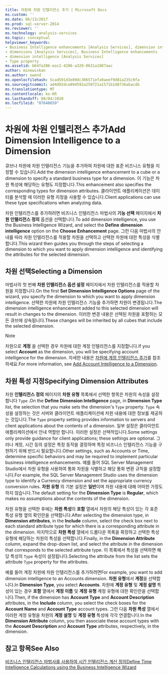 ```yaml
---
title: 차원에 차원 인텔리전스 추가 | Microsoft Docs
ms.custom: ''
ms.date: 06/13/2017
ms.prod: sql-server-2014
ms.reviewer: ''
ms.technology: analysis-services
ms.topic: conceptual
helpviewer_keywords:
- Business Intelligence enhancements [Analysis Services], dimension intelligence
- dimensions [Analysis Services], Business Intelligence enhancements
- dimension intelligence [Analysis Services]
- Type property
ms.assetid: b64fa386-eac2-4286-a320-0631a1887aac
author: minewiskan
ms.author: owend
ms.openlocfilehash: 5cad591d3e89dc306571efa9aeef9d81a235c9fa
ms.sourcegitcommit: ad4d92dce894592a259721a1571b1d8736abacdb
ms.translationtype: MT
ms.contentlocale: ko-KR
ms.lasthandoff: 08/04/2020
ms.locfileid: "87648659"
---
```

# <a name="add-dimension-intelligence-to-a-dimension"></a><span data-ttu-id="e52cb-102">차원에 차원 인텔리전스 추가</span><span class="sxs-lookup"><span data-stu-id="e52cb-102">Add Dimension Intelligence to a Dimension</span></span>
  <span data-ttu-id="e52cb-103">큐브나 차원에 차원 인텔리전스 기능을 추가하여 차원에 대한 표준 비즈니스 유형을 지정할 수 있습니다.</span><span class="sxs-lookup"><span data-stu-id="e52cb-103">Add the dimension intelligence enhancement to a cube or a dimension to specify a standard business type for a dimension.</span></span> <span data-ttu-id="e52cb-104">이 기능은 차원 특성에 해당하는 유형도 지정합니다.</span><span class="sxs-lookup"><span data-stu-id="e52cb-104">This enhancement also specifies the corresponding types for dimension attributes.</span></span> <span data-ttu-id="e52cb-105">클라이언트 애플리케이션은 데이터를 분석할 때 이러한 유형 지정을 사용할 수 있습니다.</span><span class="sxs-lookup"><span data-stu-id="e52cb-105">Client applications can use these type specifications when analyzing data.</span></span>  
  
 <span data-ttu-id="e52cb-106">차원 인텔리전스를 추가하려면 비즈니스 인텔리전스 마법사의 **기능 선택** 페이지에서 **차원 인텔리전스 정의** 옵션을 선택합니다.</span><span class="sxs-lookup"><span data-stu-id="e52cb-106">To add dimension intelligence, you use the Business Intelligence Wizard, and select the **Define dimension intelligence** option on the **Choose Enhancement** page.</span></span> <span data-ttu-id="e52cb-107">그런 다음 마법사의 안내를 따라 차원 인텔리전스를 적용할 차원을 선택하고 선택한 차원에 대한 특성을 식별합니다.</span><span class="sxs-lookup"><span data-stu-id="e52cb-107">This wizard then guides you through the steps of selecting a dimension to which you want to apply dimension intelligence and identifying the attributes for the selected dimension.</span></span>  
  
## <a name="selecting-a-dimension"></a><span data-ttu-id="e52cb-108">차원 선택</span><span class="sxs-lookup"><span data-stu-id="e52cb-108">Selecting a Dimension</span></span>  
 <span data-ttu-id="e52cb-109">마법사의 첫 번째 **차원 인텔리전스 옵션 설정** 페이지에서 차원 인텔리전스를 적용할 차원을 지정합니다.</span><span class="sxs-lookup"><span data-stu-id="e52cb-109">On the first **Set Dimension Intelligence Options** page of the wizard, you specify the dimension to which you want to apply dimension intelligence.</span></span> <span data-ttu-id="e52cb-110">선택한 차원에 차원 인텔리전스 기능을 추가하면 차원이 변경됩니다.</span><span class="sxs-lookup"><span data-stu-id="e52cb-110">The dimension intelligence enhancement added to this selected dimension will result in changes to the dimension.</span></span> <span data-ttu-id="e52cb-111">이러한 변경 내용은 선택된 차원을 포함하는 모든 큐브에 상속됩니다.</span><span class="sxs-lookup"><span data-stu-id="e52cb-111">These changes will be inherited by all cubes that include the selected dimension.</span></span>  
  
> [!NOTE]  
>  <span data-ttu-id="e52cb-112">차원으로 **계정** 을 선택한 경우 차원에 대한 계정 인텔리전스를 지정합니다.</span><span class="sxs-lookup"><span data-stu-id="e52cb-112">If you select **Account** as the dimension, you will be specifying account intelligence for the dimension.</span></span> <span data-ttu-id="e52cb-113">자세한 내용은 [차원에 계정 인텔리전스 추가](bi-wizard-add-account-intelligence-to-a-dimension.md)를 참조하세요.</span><span class="sxs-lookup"><span data-stu-id="e52cb-113">For more information, see [Add Account Intelligence to a Dimension](bi-wizard-add-account-intelligence-to-a-dimension.md).</span></span>  
  
## <a name="specifying-dimension-attributes"></a><span data-ttu-id="e52cb-114">차원 특성 지정</span><span class="sxs-lookup"><span data-stu-id="e52cb-114">Specifying Dimension Attributes</span></span>  
 <span data-ttu-id="e52cb-115">차원 **인텔리전스 정의** 페이지의 **차원 유형** 목록에서 선택한 항목은 차원의 속성을 설정 합니다 `Type` .</span><span class="sxs-lookup"><span data-stu-id="e52cb-115">On the **Define Dimension Intelligence** page, in **Dimension Type** list, the selection that you make sets the dimension's `Type` property.</span></span> <span data-ttu-id="e52cb-116">`Type` 속성을 설정하는 것은 서버와 클라이언트 애플리케이션에 차원 내용에 대한 정보를 제공하는 것입니다.</span><span class="sxs-lookup"><span data-stu-id="e52cb-116">The `Type` property setting provides information to servers and client applications about the contents of a dimension.</span></span> <span data-ttu-id="e52cb-117">일부 설정은 클라이언트 애플리케이션에서 안내 역할만 합니다. 이러한 설정은 선택적입니다.</span><span class="sxs-lookup"><span data-stu-id="e52cb-117">Some settings only provide guidance for client applications; these settings are optional.</span></span> <span data-ttu-id="e52cb-118">그러나 계정, 시간 등의 설정은 특정 동작을 결정하며 특정 비즈니스 인텔리전스 기능을 구현하기 위해 반드시 필요합니다.</span><span class="sxs-lookup"><span data-stu-id="e52cb-118">Other settings, such as Accounts or Time, determine specific behaviors and may be required to implement particular business intelligence enhancements.</span></span> <span data-ttu-id="e52cb-119">예를 들어 SQL Server Management Studio에서 차원 유형을 사용하여 통화 차원을 식별하고 해당 통화 변환 규칙을 설정합니다.</span><span class="sxs-lookup"><span data-stu-id="e52cb-119">For example, the SQL Server Management Studio uses the dimension type to identify a Currency dimension and set the appropriate currency conversion rules.</span></span> <span data-ttu-id="e52cb-120">**차원 유형** 의 기본 설정은 **일반**이며 차원 내용에 대해 어떠한 가정도 하지 않습니다.</span><span class="sxs-lookup"><span data-stu-id="e52cb-120">The default setting for the **Dimension Type** is **Regular**, which makes no assumptions about the contents of the dimension.</span></span>  
  
 <span data-ttu-id="e52cb-121">차원 유형을 선택한 후에는 **차원 특성**의 **포함** 열에서 차원의 해당 특성이 있는 각 표준 특성 유형 옆의 확인란을 선택합니다.</span><span class="sxs-lookup"><span data-stu-id="e52cb-121">After selecting the dimension type, in **Dimension attributes**, in the **Include** column, select the check box next to each standard attribute type for which there is a corresponding attribute in the dimension.</span></span> <span data-ttu-id="e52cb-122">마지막으로 **차원 특성** 열에서 드롭다운 목록을 확장하고 선택한 특성 유형에 해당하는 차원의 특성을 선택합니다.</span><span class="sxs-lookup"><span data-stu-id="e52cb-122">Finally, in the **Dimension Attribute** column, expand the drop-down list, and select the attribute in the dimension that corresponds to the selected attribute type.</span></span> <span data-ttu-id="e52cb-123">이 목록에서 특성을 선택하면 해당 특성의 `Type` 속성이 설정됩니다.</span><span class="sxs-lookup"><span data-stu-id="e52cb-123">Selecting the attribute from the list sets the attribute `Type` property for the attributes.</span></span>  
  
 <span data-ttu-id="e52cb-124">예를 들어 계정 차원에 차원 인텔리전스를 추가하려면</span><span class="sxs-lookup"><span data-stu-id="e52cb-124">For example, you want to add dimension intelligence to an Accounts dimension.</span></span> <span data-ttu-id="e52cb-125">**차원 유형**에서 **계정**을 선택합니다.</span><span class="sxs-lookup"><span data-stu-id="e52cb-125">In **Dimension Type**, you select **Accounts**.</span></span> <span data-ttu-id="e52cb-126">차원에 **계정 유형** 및 **계정 설명** 특성이 있는 경우 **포함** 열에서 **계정 이름** 및 **계정 유형** 계정 유형에 대한 확인란을 선택합니다.</span><span class="sxs-lookup"><span data-stu-id="e52cb-126">Then, if the dimension has **Account Type** and **Account Description** attributes, in the **Include** column, you select the check boxes for the **Account Name** and **Account Type** account types.</span></span> <span data-ttu-id="e52cb-127">그런 다음 **차원 특성** 열에서 이러한 계정 유형을 차원의 **계정 설명** 및 **계정 유형** 특성에 각각 연결합니다.</span><span class="sxs-lookup"><span data-stu-id="e52cb-127">In the **Dimension Attribute** column, you then associate these account types with the **Account Description** and **Account Type** attributes, respectively, in the dimension.</span></span>  
  
## <a name="see-also"></a><span data-ttu-id="e52cb-128">참고 항목</span><span class="sxs-lookup"><span data-stu-id="e52cb-128">See Also</span></span>  
 [<span data-ttu-id="e52cb-129">비즈니스 인텔리전스 마법사를 사용하여 시간 인텔리전스 계산 정의</span><span class="sxs-lookup"><span data-stu-id="e52cb-129">Define Time Intelligence Calculations using the Business Intelligence Wizard</span></span>](define-time-intelligence-calculations-using-the-business-intelligence-wizard.md)  
  
  
